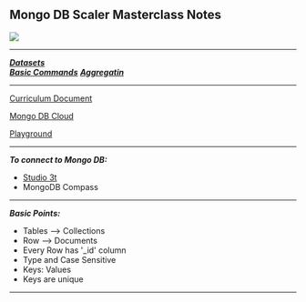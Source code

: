 ## Mongo DB Scaler Masterclass Notes
![](https://visitor-badge.glitch.me/badge?page_id=0xStryK3R.mongodb-masterclass-scaler&right_color=orange)

***
***[Datasets](/Datasets/)***  
***[Basic Commands](/Basic_Commands.md)***
***[Aggregatin](/Aggregation.md)***
***


[Curriculum Document](https://docs.google.com/document/d/1-UbdACvyEuJRPlRwsqghj_JapLgTPmMcVreyf352niA/preview?pru=AAABgvl9wDI*s_vkJWd3KN4uItPnBpzgGg)

[Mongo DB Cloud](https://www.mongodb.com/atlas/database)

[Playground](https://mongoplayground.net/)

***
***To connect to Mongo DB:***
- [Studio 3t](https://studio3t.com/free/
)
- MongoDB Compass

***
***Basic Points:***
- Tables --> Collections
- Row --> Documents
- Every Row has '_id' column
- Type and Case Sensitive
- Keys: Values
- Keys are unique

***